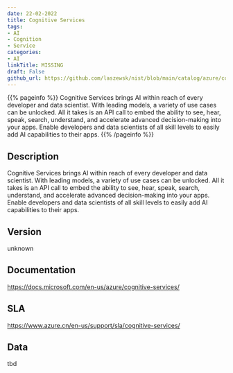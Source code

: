 ```yaml
---
date: 22-02-2022
title: Cognitive Services
tags: 
- AI
- Cognition
- Service
categories: 
- AI
linkTitle: MISSING
draft: False         
github_url: https://github.com/laszewsk/nist/blob/main/catalog/azure/cognitive_services.yaml
---
```


{{% pageinfo %}}
Cognitive Services brings AI within reach of every developer and data scientist.  With leading models, a variety of use cases can be unlocked. All it takes is an API call to embed the ability to see, hear, speak, search, understand, and accelerate advanced decision-making into your apps.  Enable developers and data scientists of all skill levels to easily add AI capabilities to their apps.
{{% /pageinfo %}}

## Description

Cognitive Services brings AI within reach of every developer and data scientist.  With leading models, a variety of use cases can be unlocked. All it takes is an API call to embed the ability to see, hear, speak, search, understand, and accelerate advanced decision-making into your apps.  Enable developers and data scientists of all skill levels to easily add AI capabilities to their apps.

## Version

unknown

## Documentation

https://docs.microsoft.com/en-us/azure/cognitive-services/

## SLA

https://www.azure.cn/en-us/support/sla/cognitive-services/

## Data

tbd
